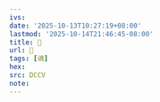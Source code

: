 ```yaml
---
ivs:
date: '2025-10-13T10:27:19+08:00'
lastmod: '2025-10-14T21:46:45-08:00'
title: 􂜕
url: 􂜕
tags: [魂]
hex: 
src: DCCV
note:
---
```

